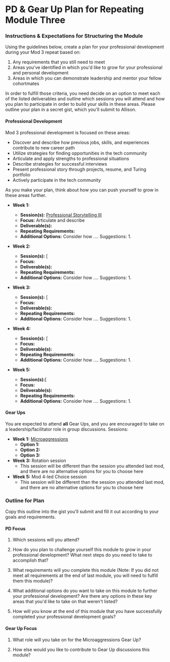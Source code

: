 # PD & Gear Up Plan for Repeating Module Three

### Instructions & Expectations for Structuring the Module
Using the guidelines below, create a plan for your professional development during your Mod 3 repeat based on:

1. Any requirements that you still need to meet 
2. Areas you've identified in which you'd like to grow for your professional and personal development
3. Areas in which you can demonstrate leadership and mentor your fellow cohortmates

In order to fulfill those criteria, you need decide on an option to meet each of the listed deliverables and outline which sessions you will attend and how you plan to participate in order to build your skills in these areas. Please outline your plan in a secret gist, which you'll submit to Allison. 

#### Professional Development
Mod 3 professional development is focused on these areas:

* Discover and describe how previous jobs, skills, and experiences contribute to new career path
* Utilize strategies for finding opportunities in the tech community
* Articulate and apply strengths to professional situations
* Describe strategies for successful interviews
* Present professional story through projects, resume, and Turing portfolio
* Actively participate in the tech community

As you make your plan, think about how you can push yourself to grow in these areas further.

* **Week 1:**
   * **Session(s):** [Professional Storytelling III](https://github.com/turingschool/career-development-curriculum/blob/master/module_three/professional_storytelling_iii.md)
   * **Focus:** Articulate and describe 
   * **Deliverable(s):** 
   * **Repeating Requirements:** 
   * **Additional Options:** Consider how .... Suggestions:
      1. 

* **Week 2:**
   * **Session(s):** [
   * **Focus:** 
   * **Deliverable(s):** 
   * **Repeating Requirements:** 
   * **Additional Options:** Consider how .... Suggestions:
      1. 

* **Week 3:**
   * **Session(s):** [
   * **Focus:** 
   * **Deliverable(s):** 
   * **Repeating Requirements:** 
   * **Additional Options:** Consider how .... Suggestions:
      1. 

* **Week 4:**
   * **Session(s):** [
   * **Focus:** 
   * **Deliverable(s):** 
   * **Repeating Requirements:** 
   * **Additional Options:** Consider how .... Suggestions:
      1. 

* **Week 5:**
   * **Session(s):**[
   * **Focus:** 
   * **Deliverable(s):** 
   * **Repeating Requirements:** 
   * **Additional Options:** Consider how .... Suggestions:
      1. 

#### Gear Ups 
You are expected to attend **all** Gear Ups, and you are encouraged to take on a leadership/facilitator role in group discussions. Sessions:

* **Week 1:** [Microaggressions](https://github.com/turingschool/gear-up/blob/master/Mod3_Week1_Microaggressions_update.md)
    * **Option 1:** 
    * **Option 2:**
    * **Option 3:** 
* **Week 3:** Rotation session
     * This session will be different than the session you attended last mod, and there are no alternative options for you to choose here
* **Week 5:** Mod 4-led Choice session 
     * This session will be different than the session you attended last mod, and there are no alternative options for you to choose here

### Outline for Plan
Copy this outline into the gist you'll submit and fill it out according to your goals and requirements.

#### PD Focus

1. Which sessions will you attend?

2. How do you plan to challenge yourself this module to grow in your professional development? What next steps do you need to take to accomplish that?

3. What requirements will you complete this module (Note: If you did not meet all requirements at the end of last module, you will need to fulfill them this module)?

4. What additional options do you want to take on this module to further your professional development? Are there any options in these key areas that you'd like to take on that weren't listed?

5. How will you know at the end of this module that you have successfully completed your professional development goals?

#### Gear Up Focus

1. What role will you take on for the Microaggressions Gear Up? 

2. How else would you like to contribute to Gear Up discussions this module?

